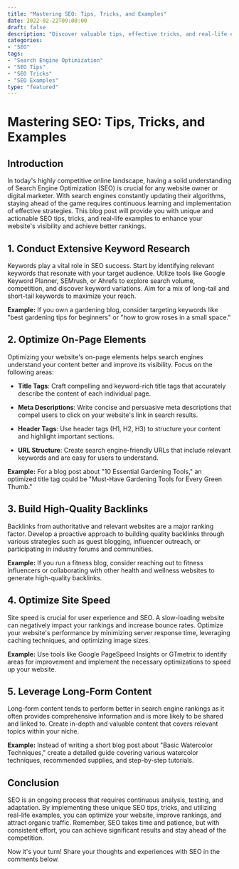```yaml
--- 
title: "Mastering SEO: Tips, Tricks, and Examples" 
date: 2022-02-22T09:00:00 
draft: false 
description: "Discover valuable tips, effective tricks, and real-life examples to boost your SEO efforts and achieve better rankings for your website." 
categories: 
- "SEO" 
tags: 
- "Search Engine Optimization" 
- "SEO Tips" 
- "SEO Tricks" 
- "SEO Examples" 
type: "featured" 
--- 
```


# Mastering SEO: Tips, Tricks, and Examples

## Introduction

In today's highly competitive online landscape, having a solid understanding of Search Engine Optimization (SEO) is crucial for any website owner or digital marketer. With search engines constantly updating their algorithms, staying ahead of the game requires continuous learning and implementation of effective strategies. This blog post will provide you with unique and actionable SEO tips, tricks, and real-life examples to enhance your website's visibility and achieve better rankings.

## 1. Conduct Extensive Keyword Research

Keywords play a vital role in SEO success. Start by identifying relevant keywords that resonate with your target audience. Utilize tools like Google Keyword Planner, SEMrush, or Ahrefs to explore search volume, competition, and discover keyword variations. Aim for a mix of long-tail and short-tail keywords to maximize your reach.

**Example:** If you own a gardening blog, consider targeting keywords like "best gardening tips for beginners" or "how to grow roses in a small space."

## 2. Optimize On-Page Elements

Optimizing your website's on-page elements helps search engines understand your content better and improve its visibility. Focus on the following areas:

- **Title Tags**: Craft compelling and keyword-rich title tags that accurately describe the content of each individual page.

- **Meta Descriptions**: Write concise and persuasive meta descriptions that compel users to click on your website's link in search results.

- **Header Tags**: Use header tags (H1, H2, H3) to structure your content and highlight important sections.

- **URL Structure**: Create search engine-friendly URLs that include relevant keywords and are easy for users to understand.

**Example:** For a blog post about "10 Essential Gardening Tools," an optimized title tag could be "Must-Have Gardening Tools for Every Green Thumb."

## 3. Build High-Quality Backlinks

Backlinks from authoritative and relevant websites are a major ranking factor. Develop a proactive approach to building quality backlinks through various strategies such as guest blogging, influencer outreach, or participating in industry forums and communities.

**Example:** If you run a fitness blog, consider reaching out to fitness influencers or collaborating with other health and wellness websites to generate high-quality backlinks.

## 4. Optimize Site Speed

Site speed is crucial for user experience and SEO. A slow-loading website can negatively impact your rankings and increase bounce rates. Optimize your website's performance by minimizing server response time, leveraging caching techniques, and optimizing image sizes.

**Example:** Use tools like Google PageSpeed Insights or GTmetrix to identify areas for improvement and implement the necessary optimizations to speed up your website.

## 5. Leverage Long-Form Content

Long-form content tends to perform better in search engine rankings as it often provides comprehensive information and is more likely to be shared and linked to. Create in-depth and valuable content that covers relevant topics within your niche.

**Example:** Instead of writing a short blog post about "Basic Watercolor Techniques," create a detailed guide covering various watercolor techniques, recommended supplies, and step-by-step tutorials.

## Conclusion

SEO is an ongoing process that requires continuous analysis, testing, and adaptation. By implementing these unique SEO tips, tricks, and utilizing real-life examples, you can optimize your website, improve rankings, and attract organic traffic. Remember, SEO takes time and patience, but with consistent effort, you can achieve significant results and stay ahead of the competition.

Now it's your turn! Share your thoughts and experiences with SEO in the comments below.
